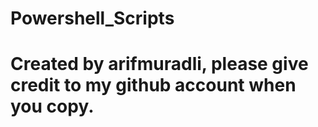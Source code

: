 # Powershell_Scripts
# Created by arifmuradli, please give credit to my github account when you copy.

